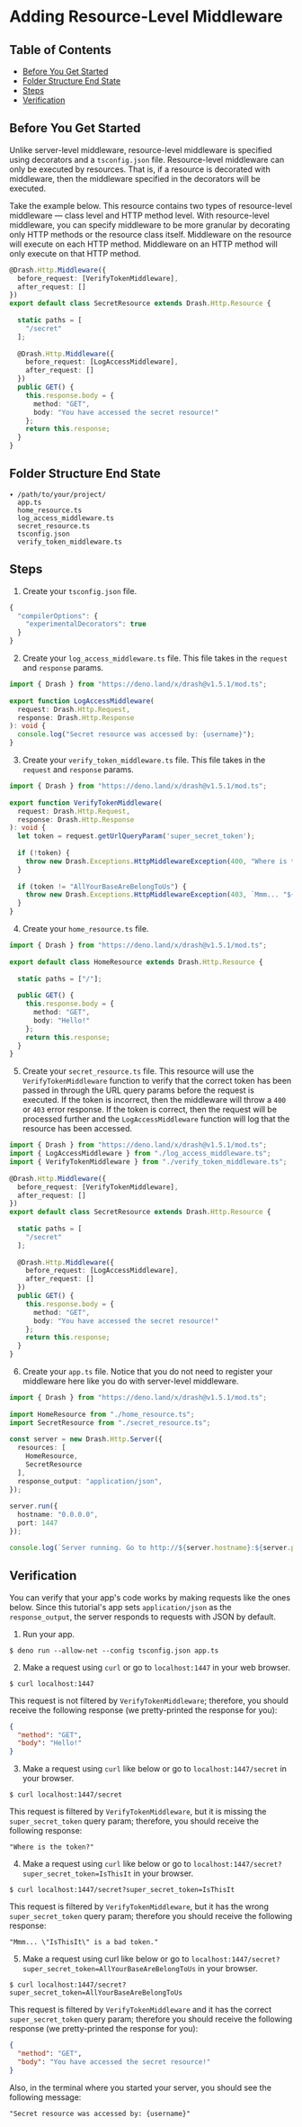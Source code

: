 # Adding Resource-Level Middleware

## Table of Contents

* [Before You Get Started](#before-you-get-started)
* [Folder Structure End State](#folder-structure-end-state)
* [Steps](#steps)
* [Verification](#verification)

## Before You Get Started

Unlike server-level middleware, resource-level middleware is specified using decorators and a `tsconfig.json` file. Resource-level middleware can only be executed by resources. That is, if a resource is decorated with middleware, then the middleware specified in the decorators will be executed.

Take the example below. This resource contains two types of resource-level middleware — class level and HTTP method level. With resource-level middleware, you can specify middleware to be more granular by decorating only HTTP methods or the resource class itself. Middleware on the resource will execute on each HTTP method. Middleware on an HTTP method will only execute on that HTTP method.

```typescript
@Drash.Http.Middleware({
  before_request: [VerifyTokenMiddleware],
  after_request: []
})
export default class SecretResource extends Drash.Http.Resource {
 
  static paths = [
    "/secret"
  ];
 
  @Drash.Http.Middleware({
    before_request: [LogAccessMiddleware],
    after_request: []
  })
  public GET() {
    this.response.body = {
      method: "GET",
      body: "You have accessed the secret resource!"
    };
    return this.response;
  }
}
```

## Folder Structure End State

```text
▾ /path/to/your/project/
  app.ts
  home_resource.ts
  log_access_middleware.ts
  secret_resource.ts
  tsconfig.json
  verify_token_middleware.ts
```

## Steps

1. Create your `tsconfig.json` file.

  ```typescript
  {
    "compilerOptions": {
      "experimentalDecorators": true
    }
  }
  ```

2. Create your `log_access_middleware.ts` file. This file takes in the `request` and `response` params.

  ```typescript
  import { Drash } from "https://deno.land/x/drash@v1.5.1/mod.ts";
   
  export function LogAccessMiddleware(
    request: Drash.Http.Request,
    response: Drash.Http.Response
  ): void {
    console.log("Secret resource was accessed by: {username}");
  }
  ```

3. Create your `verify_token_middleware.ts` file. This file takes in the `request` and `response` params.

  ```typescript
  import { Drash } from "https://deno.land/x/drash@v1.5.1/mod.ts";
   
  export function VerifyTokenMiddleware(
    request: Drash.Http.Request,
    response: Drash.Http.Response
  ): void {
    let token = request.getUrlQueryParam('super_secret_token');
   
    if (!token) {
      throw new Drash.Exceptions.HttpMiddlewareException(400, "Where is the token?");
    }
   
    if (token != "AllYourBaseAreBelongToUs") {
      throw new Drash.Exceptions.HttpMiddlewareException(403, `Mmm... "${token}" is a bad token.`);
    }
  }
  ```

4. Create your `home_resource.ts` file.

  ```typescript
  import { Drash } from "https://deno.land/x/drash@v1.5.1/mod.ts";
   
  export default class HomeResource extends Drash.Http.Resource {
   
    static paths = ["/"];
   
    public GET() {
      this.response.body = {
        method: "GET",
        body: "Hello!"
      };
      return this.response;
    }
  }
  ```

5. Create your `secret_resource.ts` file. This resource will use the `VerifyTokenMiddleware` function to verify that the correct token has been passed in through the URL query params before the request is executed. If the token is incorrect, then the middleware will throw a `400` or `403` error response. If the token is correct, then the request will be processed further and the `LogAccessMiddleware` function will log that the resource has been accessed.

  ```typescript
  import { Drash } from "https://deno.land/x/drash@v1.5.1/mod.ts";
  import { LogAccessMiddleware } from "./log_access_middleware.ts";
  import { VerifyTokenMiddleware } from "./verify_token_middleware.ts";
   
  @Drash.Http.Middleware({
    before_request: [VerifyTokenMiddleware],
    after_request: []
  })
  export default class SecretResource extends Drash.Http.Resource {
   
    static paths = [
      "/secret"
    ];
   
    @Drash.Http.Middleware({
      before_request: [LogAccessMiddleware],
      after_request: []
    })
    public GET() {
      this.response.body = {
        method: "GET",
        body: "You have accessed the secret resource!"
      };
      return this.response;
    }
  }
  ```

6. Create your `app.ts` file. Notice that you do not need to register your middleware here like you do with server-level middleware.

  ```typescript
  import { Drash } from "https://deno.land/x/drash@v1.5.1/mod.ts";
   
  import HomeResource from "./home_resource.ts";
  import SecretResource from "./secret_resource.ts";
   
  const server = new Drash.Http.Server({
    resources: [
      HomeResource,
      SecretResource
    ],
    response_output: "application/json",
  });
   
  server.run({
    hostname: "0.0.0.0",
    port: 1447
  });

  console.log(`Server running. Go to http://${server.hostname}:${server.port}.`);
  ```

## Verification

You can verify that your app's code works by making requests like the ones below. Since this tutorial's app sets `application/json` as the `response_output`, the server responds to requests with JSON by default.

1. Run your app.

  ```shell
  $ deno run --allow-net --config tsconfig.json app.ts
  ```

2. Make a request using `curl` or go to `localhost:1447` in your web browser.

  ```shell
  $ curl localhost:1447
  ```

  This request is not filtered by `VerifyTokenMiddleware`; therefore, you should receive the following response (we pretty-printed the response for you):

  ```json
  {
    "method": "GET",
    "body": "Hello!"
  }
  ```

3. Make a request using `curl` like below or go to `localhost:1447/secret` in your browser.

  ```shell
  $ curl localhost:1447/secret
  ```

  This request is filtered by `VerifyTokenMiddleware`, but it is missing the `super_secret_token` query param; therefore, you should receive the following response:

  ```text
  "Where is the token?"
  ```

4. Make a request using `curl` like below or go to `localhost:1447/secret?super_secret_token=IsThisIt` in your browser.

  ```shell
  $ curl localhost:1447/secret?super_secret_token=IsThisIt
  ```

  This request is filtered by `VerifyTokenMiddleware`, but it has the wrong `super_secret_token` query param; therefore you should receive the following response:

  ```text
  "Mmm... \"IsThisIt\" is a bad token."
  ```

5. Make a request using curl like below or go to `localhost:1447/secret?super_secret_token=AllYourBaseAreBelongToUs` in your browser.

  ```shell
  $ curl localhost:1447/secret?super_secret_token=AllYourBaseAreBelongToUs
  ```

  This request is filtered by `VerifyTokenMiddleware` and it has the correct `super_secret_token` query param; therefore you should receive the following response (we pretty-printed the response for you):

  ```json
  {
    "method": "GET",
    "body": "You have accessed the secret resource!"
  }
  ```

  Also, in the terminal where you started your server, you should see the following message:

  ```text
  "Secret resource was accessed by: {username}"
  ```